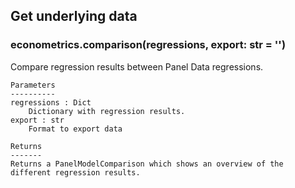 ## Get underlying data 
### econometrics.comparison(regressions, export: str = '')

Compare regression results between Panel Data regressions.

    Parameters
    ----------
    regressions : Dict
        Dictionary with regression results.
    export : str
        Format to export data

    Returns
    -------
    Returns a PanelModelComparison which shows an overview of the different regression results.

